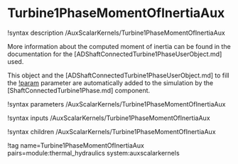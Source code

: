 # Turbine1PhaseMomentOfInertiaAux

!syntax description /AuxScalarKernels/Turbine1PhaseMomentOfInertiaAux

More information about the computed moment of inertia can be found in the
documentation for the [ADShaftConnectedTurbine1PhaseUserObject.md] used.

This object and the [ADShaftConnectedTurbine1PhaseUserObject.md] to fill the
[!param](/AuxScalarKernels/Turbine1PhaseMomentOfInertiaAux/turbine_uo) parameter are
automatically added to the simulation by the [ShaftConnectedTurbine1Phase.md] component.

!syntax parameters /AuxScalarKernels/Turbine1PhaseMomentOfInertiaAux

!syntax inputs /AuxScalarKernels/Turbine1PhaseMomentOfInertiaAux

!syntax children /AuxScalarKernels/Turbine1PhaseMomentOfInertiaAux

!tag name=Turbine1PhaseMomentOfInertiaAux pairs=module:thermal_hydraulics system:auxscalarkernels
